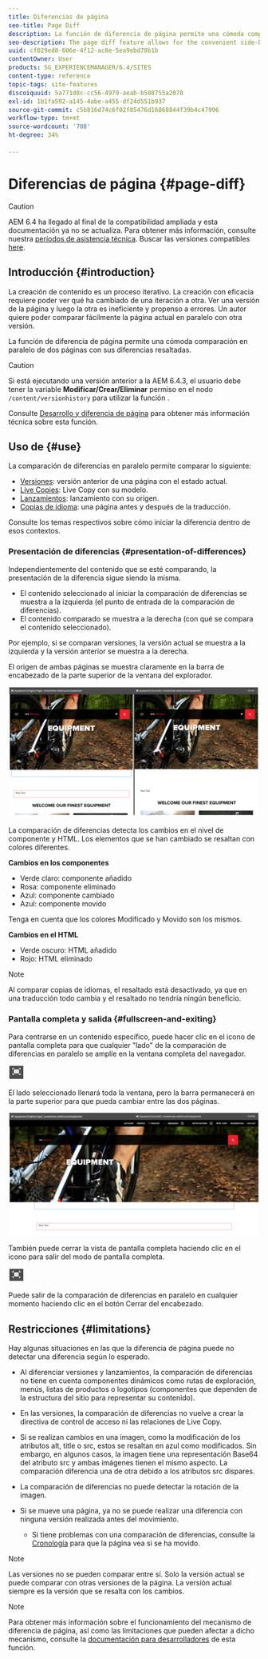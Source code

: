 ```yaml
---
title: Diferencias de página
seo-title: Page Diff
description: La función de diferencia de página permite una cómoda comparación en paralelo de dos páginas con sus diferencias resaltadas.
seo-description: The page diff feature allows for the convenient side-by-side comparison of two pages with their differences highlighted.
uuid: cf029ed8-606e-4f12-ac8e-5ea9ebd70b1b
contentOwner: User
products: SG_EXPERIENCEMANAGER/6.4/SITES
content-type: reference
topic-tags: site-features
discoiquuid: 5a771d8c-cc56-4979-aeab-b508755a2078
exl-id: 1b1fa592-a145-4abe-a455-df24d551b937
source-git-commit: c5b816d74c6f02f85476d16868844f39b4c47996
workflow-type: tm+mt
source-wordcount: '708'
ht-degree: 34%

---
```


# Diferencias de página  {#page-diff}

>[!CAUTION]
>
>AEM 6.4 ha llegado al final de la compatibilidad ampliada y esta documentación ya no se actualiza. Para obtener más información, consulte nuestra [períodos de asistencia técnica](https://helpx.adobe.com/es/support/programs/eol-matrix.html). Buscar las versiones compatibles [here](https://experienceleague.adobe.com/docs/).

## Introducción {#introduction}

La creación de contenido es un proceso iterativo. La creación con eficacia requiere poder ver qué ha cambiado de una iteración a otra. Ver una versión de la página y luego la otra es ineficiente y propenso a errores. Un autor quiere poder comparar fácilmente la página actual en paralelo con otra versión.

La función de diferencia de página permite una cómoda comparación en paralelo de dos páginas con sus diferencias resaltadas.

>[!CAUTION]
>
>Si está ejecutando una versión anterior a la AEM 6.4.3, el usuario debe tener la variable **Modificar/Crear/Eliminar** permiso en el nodo `/content/versionhistory` para utilizar la función .
>
>Consulte [Desarrollo y diferencia de página](/help/sites-developing/pagediff.md#operation-details) para obtener más información técnica sobre esta función.

## Uso de {#use}

La comparación de diferencias en paralelo permite comparar lo siguiente:

* [Versiones](/help/sites-authoring/working-with-page-versions.md#comparing-a-version-with-current-page): versión anterior de una página con el estado actual.
* [Live Copies](/help/sites-administering/msm-livecopy.md#comparing-a-live-copy-page-with-a-blueprint-page): Live Copy con su modelo.
* [Lanzamientos](/help/sites-authoring/launches-editing.md#comparing-a-launch-page-to-its-source-page): lanzamiento con su origen.
* [Copias de idioma](/help/sites-administering/tc-manage.md#comparing-language-copies): una página antes y después de la traducción.

Consulte los temas respectivos sobre cómo iniciar la diferencia dentro de esos contextos.

### Presentación de diferencias   {#presentation-of-differences}

Independientemente del contenido que se esté comparando, la presentación de la diferencia sigue siendo la misma.

* El contenido seleccionado al iniciar la comparación de diferencias se muestra a la izquierda (el punto de entrada de la comparación de diferencias).
* El contenido comparado se muestra a la derecha (con qué se compara el contenido seleccionado).

Por ejemplo, si se comparan versiones, la versión actual se muestra a la izquierda y la versión anterior se muestra a la derecha.

El origen de ambas páginas se muestra claramente en la barra de encabezado de la parte superior de la ventana del explorador.

![chlimage_1-355](assets/chlimage_1-355.png)

La comparación de diferencias detecta los cambios en el nivel de componente y HTML. Los elementos que se han cambiado se resaltan con colores diferentes.

**Cambios en los componentes**

* Verde claro: componente añadido
* Rosa: componente eliminado
* Azul: componente cambiado
* Azul: componente movido

Tenga en cuenta que los colores Modificado y Movido son los mismos.

**Cambios en el HTML**

* Verde oscuro: HTML añadido
* Rojo: HTML eliminado

>[!NOTE]
>
>Al comparar copias de idiomas, el resaltado está desactivado, ya que en una traducción todo cambia y el resaltado no tendría ningún beneficio.

### Pantalla completa y salida   {#fullscreen-and-exiting}

Para centrarse en un contenido específico, puede hacer clic en el icono de pantalla completa para que cualquier &quot;lado&quot; de la comparación de diferencias en paralelo se amplíe en la ventana completa del navegador.

![](do-not-localize/chlimage_1-24.png)

El lado seleccionado llenará toda la ventana, pero la barra permanecerá en la parte superior para que pueda cambiar entre las dos páginas.

![chlimage_1-356](assets/chlimage_1-356.png)

También puede cerrar la vista de pantalla completa haciendo clic en el icono para salir del modo de pantalla completa.

![](do-not-localize/chlimage_1-25.png)

Puede salir de la comparación de diferencias en paralelo en cualquier momento haciendo clic en el botón Cerrar del encabezado.

## Restricciones   {#limitations}

Hay algunas situaciones en las que la diferencia de página puede no detectar una diferencia según lo esperado.

* Al diferenciar versiones y lanzamientos, la comparación de diferencias no tiene en cuenta componentes dinámicos como rutas de exploración, menús, listas de productos o logotipos (componentes que dependen de la estructura del sitio para representar su contenido).
* En las versiones, la comparación de diferencias no vuelve a crear la directiva de control de acceso ni las relaciones de Live Copy.
* Si se realizan cambios en una imagen, como la modificación de los atributos alt, title o src, estos se resaltan en azul como modificados. Sin embargo, en algunos casos, la imagen tiene una representación Base64 del atributo src y ambas imágenes tienen el mismo aspecto. La comparación diferencia una de otra debido a los atributos src dispares.
* La comparación de diferencias no puede detectar la rotación de la imagen.
* Si se mueve una página, ya no se puede realizar una diferencia con ninguna versión realizada antes del movimiento.

   * Si tiene problemas con una comparación de diferencias, consulte la [Cronología](/help/sites-authoring/basic-handling.md#timeline) para que la página vea si se ha movido.

>[!NOTE]
>
>Las versiones no se pueden comparar entre sí. Solo la versión actual se puede comparar con otras versiones de la página. La versión actual siempre es la versión que se resalta con los cambios.

>[!NOTE]
>
>Para obtener más información sobre el funcionamiento del mecanismo de diferencia de página, así como las limitaciones que pueden afectar a dicho mecanismo, consulte la [documentación para desarrolladores](/help/sites-developing/pagediff.md) de esta función.
